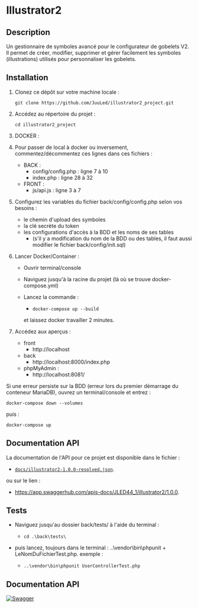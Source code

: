 # Illustrator2

## Description

Un gestionnaire de symboles avancé pour le configurateur de gobelets V2.
Il permet de créer, modifier, supprimer et gérer facilement les symboles (illustrations) utilisés pour personnaliser les gobelets.

## Installation

1. Clonez ce dépôt sur votre machine locale :

	```git clone https://github.com/JuuLed/illustrator2_project.git```


2. Accédez au répertoire du projet :

	```cd illustrator2_project```

3. DOCKER :

4. Pour passer de local à docker ou inversement, commentez/décommentez ces lignes dans ces fichiers :
	- BACK :
		- config/config.php : ligne 7 à 10
		- index.php	 : ligne 28 à 32
	- FRONT :
		- js/api.js	 : ligne 3 à 7

5. Configurez les variables du fichier back/config/config.php selon vos besoins :
	- le chemin d'upload des symboles
	- la clé secrète du token
	- les configurations d'accès à la BDD et les noms de ses tables
		- (s'il y a modification du nom de la BDD ou des tables, il faut aussi modifier le fichier back/config/init.sql)

6. Lancer Docker/Container :
	- Ouvrir terminal/console
	- Naviguez jusqu'à la racine du projet (là où se trouve docker-compose.yml)
	- Lancez la commande : 
		- ```docker-compose up --build```
		
		et laissez docker travailler 2 minutes.

7. Accédez aux aperçus :
	- front 
		- http://localhost
	- back
		- http://localhost:8000/index.php
	- phpMyAdmin :
		- http://localhost:8081/


Si une erreur persiste sur la BDD (erreur lors du premier démarrage du conteneur MariaDB), ouvrez un terminal/console et entrez :

```docker-compose down --volumes```

puis :

```docker-compose up```

## Documentation API

La documentation de l'API pour ce projet est disponible dans le fichier :
- [`docs/illustrator2-1.0.0-resolved.json`](docs/illustrator2-1.0.0-resolved.json).

ou sur le lien :
- https://app.swaggerhub.com/apis-docs/JLED44_1/illustrator2/1.0.0.

## Tests

- Naviguez jusqu'au dossier back/tests/ à l'aide du terminal :
	- ```cd .\back\tests\```

- puis lancez, toujours dans le terminal : ..\vendor\bin\phpunit + LeNomDuFichierTest.php.
exemple :
    - ```..\vendor\bin\phpunit UserControllerTest.php```



## Documentation API

[![Swagger](https://img.shields.io/badge/-Swagger-%23Clover)](https://app.swaggerhub.com/apis-docs/JLED44_1/illustrator2/1.0.0)
